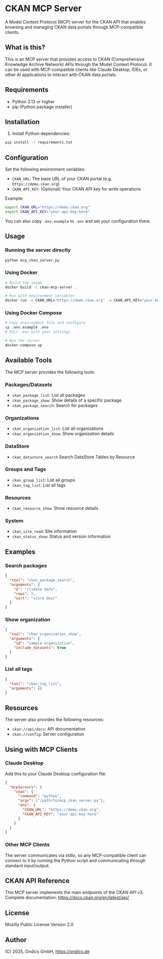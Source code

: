 
# CKAN MCP Server

A Model Context Protocol (MCP) server for the CKAN API that enables browsing and managing CKAN data portals through MCP-compatible clients.

## What is this?

This is an MCP server that provides access to CKAN (Comprehensive Knowledge Archive Network) APIs through the Model Context Protocol. It can be used with MCP-compatible clients like Claude Desktop, IDEs, or other AI applications to interact with CKAN data portals.

## Requirements

- Python 3.13 or higher
- pip (Python package installer)

## Installation

1. Install Python dependencies:
```bash
pip install -r requirements.txt
```

## Configuration

Set the following environment variables:

- `CKAN_URL`: The base URL of your CKAN portal (e.g. `https://demo.ckan.org`)
- `CKAN_API_KEY`: (Optional) Your CKAN API key for write operations

Example:
```bash
export CKAN_URL="https://demo.ckan.org"
export CKAN_API_KEY="your-api-key-here"
```

You can also copy `.env.example` to `.env` and set your configuration there.

## Usage

### Running the server directly
```bash
python mcp_ckan_server.py
```

### Using Docker
```bash
# Build the image
docker build -t ckan-mcp-server .

# Run with environment variables
docker run -e CKAN_URL="https://demo.ckan.org" -e CKAN_API_KEY="your-key" ckan-mcp-server
```

### Using Docker Compose
```bash
# Copy environment file and configure
cp .env.example .env
# Edit .env with your settings

# Run the server
docker-compose up
```

## Available Tools

The MCP server provides the following tools:

### Packages/Datasets
- `ckan_package_list`: List all packages
- `ckan_package_show`: Show details of a specific package
- `ckan_package_search`: Search for packages

### Organizations
- `ckan_organization_list`: List all organizations
- `ckan_organization_show`: Show organization details

### DataStore
- `ckan_datastore_search` Search DataStore Tables by Resource

### Groups and Tags
- `ckan_group_list`: List all groups
- `ckan_tag_list`: List all tags

### Resources
- `ckan_resource_show`: Show resource details

### System
- `ckan_site_read`: Site information
- `ckan_status_show`: Status and version information

## Examples

### Search packages
```json
{
  "tool": "ckan_package_search",
  "arguments": {
    "q": "climate data",
    "rows": 5,
    "sort": "score desc"
  }
}
```

### Show organization
```json
{
  "tool": "ckan_organization_show",
  "arguments": {
    "id": "sample-organization",
    "include_datasets": true
  }
}
```

### List all tags
```json
{
  "tool": "ckan_tag_list",
  "arguments": {}
}
```

## Resources

The server also provides the following resources:
- `ckan://api/docs`: API documentation
- `ckan://config`: Server configuration

## Using with MCP Clients

### Claude Desktop

Add this to your Claude Desktop configuration file:

```json
{
  "mcpServers": {
    "ckan": {
      "command": "python",
      "args": ["/path/to/mcp_ckan_server.py"],
      "env": {
        "CKAN_URL": "https://demo.ckan.org",
        "CKAN_API_KEY": "your-api-key-here"
      }
    }
  }
}
```

### Other MCP Clients

The server communicates via stdio, so any MCP-compatible client can connect to it by running the Python script and communicating through standard input/output.

## CKAN API Reference

This MCP server implements the main endpoints of the CKAN API v3. 
Complete documentation: https://docs.ckan.org/en/latest/api/

## License

Mozilla Public License Version 2.0

## Author

(C) 2025, Ondics GmbH, https://ondics.de
